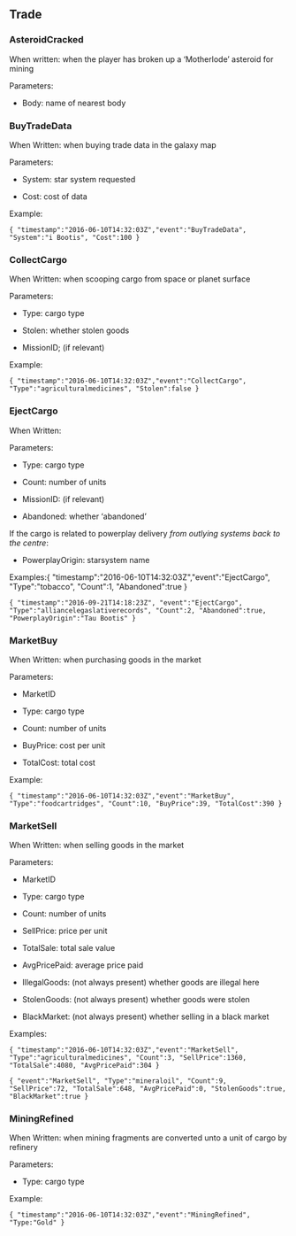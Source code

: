 ## Trade

### AsteroidCracked

When written: when the player has broken up a ‘Motherlode’ asteroid for mining

Parameters:

- Body: name of nearest body



### BuyTradeData

When Written: when buying trade data in the galaxy map

Parameters:

- System: star system requested

- Cost: cost of data



Example:

```
{ "timestamp":"2016-06-10T14:32:03Z","event":"BuyTradeData", "System":"i Bootis", "Cost":100 }
```



### CollectCargo

When Written: when scooping cargo from space or planet surface

Parameters:

- Type: cargo type

- Stolen: whether stolen goods

- MissionID; (if relevant)



Example:

```
{ "timestamp":"2016-06-10T14:32:03Z","event":"CollectCargo", "Type":"agriculturalmedicines", "Stolen":false }
```



### EjectCargo

When Written:

Parameters:

- Type: cargo type

- Count: number of units

- MissionID: (if relevant)

- Abandoned: whether ‘abandoned’



If the cargo is related to powerplay delivery _from outlying systems back to the centre_:

- PowerplayOrigin: starsystem name



Examples:{ "timestamp":"2016-06-10T14:32:03Z","event":"EjectCargo", "Type":"tobacco", "Count":1, "Abandoned":true }



```
{ "timestamp":"2016-09-21T14:18:23Z", "event":"EjectCargo", "Type":"alliancelegaslativerecords", "Count":2, "Abandoned":true, "PowerplayOrigin":"Tau Bootis" }
```





### MarketBuy

When Written: when purchasing goods in the market

Parameters:

- MarketID

- Type: cargo type

- Count: number of units

- BuyPrice: cost per unit

- TotalCost: total cost



Example:

```
{ "timestamp":"2016-06-10T14:32:03Z","event":"MarketBuy", "Type":"foodcartridges", "Count":10, "BuyPrice":39, "TotalCost":390 }
```



### MarketSell

When Written: when selling goods in the market

Parameters:

- MarketID

- Type: cargo type

- Count: number of units

- SellPrice: price per unit

- TotalSale: total sale value

- AvgPricePaid: average price paid

- IllegalGoods: (not always present) whether goods are illegal here

- StolenGoods: (not always present) whether goods were stolen

- BlackMarket: (not always present) whether selling in a black market



Examples:

```
{ "timestamp":"2016-06-10T14:32:03Z","event":"MarketSell", "Type":"agriculturalmedicines", "Count":3, "SellPrice":1360, "TotalSale":4080, "AvgPricePaid":304 }
```



```
{ "event":"MarketSell", "Type":"mineraloil", "Count":9, "SellPrice":72, "TotalSale":648, "AvgPricePaid":0, "StolenGoods":true, "BlackMarket":true }
```



### MiningRefined

When Written: when mining fragments are converted unto a unit of cargo by refinery

Parameters:

- Type: cargo type



Example:

```
{ "timestamp":"2016-06-10T14:32:03Z","event":"MiningRefined", "Type:"Gold" }
```


